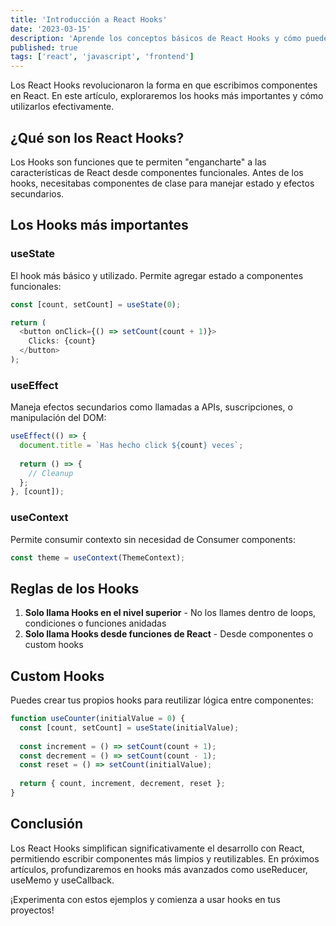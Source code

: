 ```yaml
---
title: 'Introducción a React Hooks'
date: '2023-03-15'
description: 'Aprende los conceptos básicos de React Hooks y cómo pueden simplificar tu código.'
published: true
tags: ['react', 'javascript', 'frontend']
---
```


Los React Hooks revolucionaron la forma en que escribimos componentes en React. En este artículo, exploraremos los hooks más importantes y cómo utilizarlos efectivamente.

## ¿Qué son los React Hooks?

Los Hooks son funciones que te permiten "engancharte" a las características de React desde componentes funcionales. Antes de los hooks, necesitabas componentes de clase para manejar estado y efectos secundarios.

## Los Hooks más importantes

### useState

El hook más básico y utilizado. Permite agregar estado a componentes funcionales:

```javascript
const [count, setCount] = useState(0);

return (
  <button onClick={() => setCount(count + 1)}>
    Clicks: {count}
  </button>
);
```

### useEffect

Maneja efectos secundarios como llamadas a APIs, suscripciones, o manipulación del DOM:

```javascript
useEffect(() => {
  document.title = `Has hecho click ${count} veces`;
  
  return () => {
    // Cleanup
  };
}, [count]);
```

### useContext

Permite consumir contexto sin necesidad de Consumer components:

```javascript
const theme = useContext(ThemeContext);
```

## Reglas de los Hooks

1. **Solo llama Hooks en el nivel superior** - No los llames dentro de loops, condiciones o funciones anidadas
2. **Solo llama Hooks desde funciones de React** - Desde componentes o custom hooks

## Custom Hooks

Puedes crear tus propios hooks para reutilizar lógica entre componentes:

```javascript
function useCounter(initialValue = 0) {
  const [count, setCount] = useState(initialValue);
  
  const increment = () => setCount(count + 1);
  const decrement = () => setCount(count - 1);
  const reset = () => setCount(initialValue);
  
  return { count, increment, decrement, reset };
}
```

## Conclusión

Los React Hooks simplifican significativamente el desarrollo con React, permitiendo escribir componentes más limpios y reutilizables. En próximos artículos, profundizaremos en hooks más avanzados como useReducer, useMemo y useCallback.

¡Experimenta con estos ejemplos y comienza a usar hooks en tus proyectos!